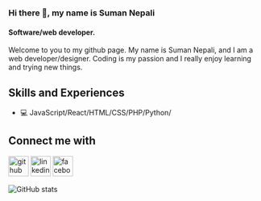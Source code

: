### Hi there 👋, my name is Suman Nepali
#### Software/web developer.

Welcome to you to my github page. My name is Suman Nepali, and I am a web developer/designer. Coding is my passion and I really enjoy learning and trying new things.

## Skills and Experiences

* 💻 JavaScript/React/HTML/CSS/PHP/Python/


## Connect me with

[<img src='https://cdn.jsdelivr.net/npm/simple-icons@3.0.1/icons/github.svg' alt='github' height='40'>](https://github.com/t6nesu00)  [<img src='https://cdn.jsdelivr.net/npm/simple-icons@3.0.1/icons/linkedin.svg' alt='linkedin' height='40'>](https://www.linkedin.com/in/suman-nepali-9193309a//)  [<img src='https://cdn.jsdelivr.net/npm/simple-icons@3.0.1/icons/facebook.svg' alt='facebook' height='40'>](https://www.facebook.com/dallusuman)  

![GitHub stats](https://github-readme-stats.vercel.app/api?username=t6nesu00&show_icons=true)  


